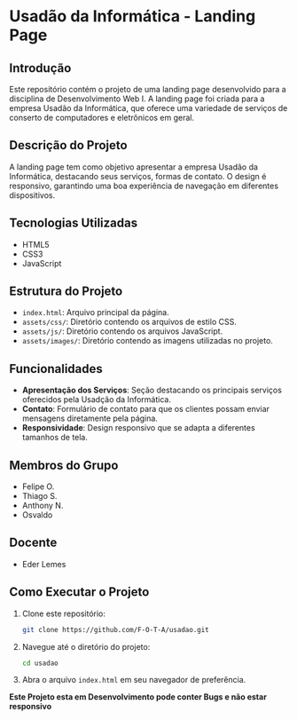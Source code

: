 # Usadão da Informática - Landing Page

## Introdução

Este repositório contém o projeto de uma landing page desenvolvido para a disciplina de Desenvolvimento Web I. A landing page foi criada para a empresa Usadão da Informática, que oferece uma variedade de serviços de conserto de computadores e eletrônicos em geral.

## Descrição do Projeto

A landing page tem como objetivo apresentar a empresa Usadão da Informática, destacando seus serviços, formas de contato. O design é responsivo, garantindo uma boa experiência de navegação em diferentes dispositivos.

## Tecnologias Utilizadas

- HTML5
- CSS3
- JavaScript

## Estrutura do Projeto

- `index.html`: Arquivo principal da página.
- `assets/css/`: Diretório contendo os arquivos de estilo CSS.
- `assets/js/`: Diretório contendo os arquivos JavaScript.
- `assets/images/`: Diretório contendo as imagens utilizadas no projeto.

## Funcionalidades

- **Apresentação dos Serviços**: Seção destacando os principais serviços oferecidos pela Usadção da Informática.
- **Contato**: Formulário de contato para que os clientes possam enviar mensagens diretamente pela página.
- **Responsividade**: Design responsivo que se adapta a diferentes tamanhos de tela.

## Membros do Grupo

- Felipe O.
- Thiago S.
- Anthony N.
- Osvaldo

## Docente

- Eder Lemes

## Como Executar o Projeto

1. Clone este repositório:
   ```bash
   git clone https://github.com/F-O-T-A/usadao.git
   ```

2. Navegue até o diretório do projeto:
   ```bash
   cd usadao
   ```

3. Abra o arquivo `index.html` em seu navegador de preferência.
   
**Este Projeto esta em Desenvolvimento pode conter Bugs e não estar responsivo**
